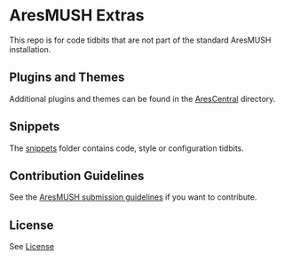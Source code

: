 # AresMUSH Extras

This repo is for code tidbits that are not part of the standard AresMUSH installation.


## Plugins and Themes

Additional plugins and themes can be found in the [AresCentral](https://arescentral.aresmush.com/) directory.

## Snippets

The [snippets](https://github.com/AresMUSH/ares-extras/tree/master/snippets) folder contains code, style or configuration tidbits.

## Contribution Guidelines

See the [AresMUSH submission guidelines](https://aresmush.com/tutorials/code/submit-contribs.html) if you want to contribute.

## License

See [License](https://github.com/AresMUSH/ares-extras/blob/master/LICENSE.md)